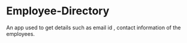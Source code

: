 # Employee-Directory

An app used to get details such as email id , contact information of the employees.


